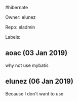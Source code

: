 #hibernate

Owner: elunez

Repo: eladmin

Labels: 

## aoac (03 Jan 2019)

why not use mybatis

## elunez (06 Jan 2019)

Because I don't want to use

